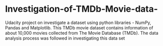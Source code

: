 # Investigation-of-TMDb-Movie-data-
Udacity project on investigate a dataset using python libraries - NumPy, Pandas and Matplotlib.
This TMDb movie dataset contains information of about 10,000 movies collected from The Movie Database (TMDb). 
The data analysis process was followed in investigating this data set
